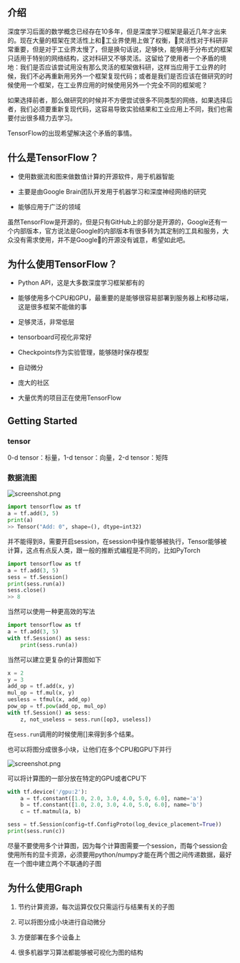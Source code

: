 ## 介绍
深度学习后面的数学概念已经存在10多年，但是深度学习框架是最近几年才出来的。现在大量的框架在灵活性上和工业界使用上做了权衡，灵活性对于科研非常重要，但是对于工业界太慢了，但是换句话说，足够快，能够用于分布式的框架只适用于特别的网络结构，这对科研又不够灵活。这留给了使用者一个矛盾的境地：我们是否应该尝试用没有那么灵活的框架做科研，这样当应用于工业界的时候，我们不必再重新用另外一个框架复现代码；或者是我们是否应该在做研究的时候使用一个框架，在工业界应用的时候使用另外一个完全不同的框架呢？

如果选择前者，那么做研究的时候并不方便尝试很多不同类型的网络，如果选择后者，我们必须要重新复现代码，这容易导致实验结果和工业应用上不同，我们也需要付出很多精力去学习。

TensorFlow的出现希望解决这个矛盾的事情。

## 什么是TensorFlow？
- 使用数据流和图来做数值计算的开源软件，用于机器智能

- 主要是由Google Brain团队开发用于机器学习和深度神经网络的研究

- 能够应用于广泛的领域

虽然TensorFlow是开源的，但是只有GitHub上的部分是开源的，Google还有一个内部版本，官方说法是Google的内部版本有很多转为其定制的工具和服务，大众没有需求使用，并不是Google的开源没有诚意，希望如此吧。

## 为什么使用TensorFlow？
- Python API，这是大多数深度学习框架都有的

- 能够使用多个CPU和GPU，最重要的是能够很容易部署到服务器上和移动端，这是很多框架不能做的事

- 足够灵活，非常低层

- tensorboard可视化非常好

- Checkpoints作为实验管理，能够随时保存模型

- 自动微分

- 庞大的社区

- 大量优秀的项目正在使用TensorFlow

## Getting Started

### tensor
0-d tensor：标量，1-d tensor：向量，2-d tensor：矩阵

### 数据流图

![screenshot.png](http://upload-images.jianshu.io/upload_images/3623720-410267585c558052.png?imageMogr2/auto-orient/strip%7CimageView2/2/w/1240)

```python
import tensorflow as tf
a = tf.add(3, 5)
print(a)
>> Tensor("Add: 0", shape=(), dtype=int32)
```

并不能得到8，需要开启session，在session中操作能够被执行，Tensor能够被计算，这点有点反人类，跟一般的推断式编程是不同的，比如PyTorch

```python
import tensorflow as tf
a = tf.add(3, 5)
sess = tf.Session()
print(sess.run(a))
sess.close()
>> 8
```

当然可以使用一种更高效的写法

```python
import tensorflow as tf
a = tf.add(3, 5)
with tf.Session() as sess:
    print(sess.run(a))
```

当然可以建立更复杂的计算图如下

```python
x = 2
y = 3
add_op = tf.add(x, y)
mul_op = tf.mul(x, y)
uesless = tfmul(x, add_op)
pow_op = tf.pow(add_op, mul_op)
with tf.Session() as sess:
    z, not_useless = sess.run([op3, useless])
```

在`sess.run`调用的时候使用[]来得到多个结果。

也可以将图分成很多小块，让他们在多个CPU和GPU下并行

![screenshot.png](http://upload-images.jianshu.io/upload_images/3623720-5babbbcce36260b9.png?imageMogr2/auto-orient/strip%7CimageView2/2/w/1240)

可以将计算图的一部分放在特定的GPU或者CPU下

```python
with tf.device('/gpu:2'):
    a = tf.constant([1.0, 2.0, 3.0, 4.0, 5.0, 6.0], name='a')
    b = tf.constant([1.0, 2.0, 3.0, 4.0, 5.0, 6.0], name='b')
    c = tf.matmul(a, b)

sess = tf.Session(config=tf.ConfigProto(log_device_placement=True))
print(sess.run(c))
```

尽量不要使用多个计算图，因为每个计算图需要一个session，而每个session会使用所有的显卡资源，必须要用python/numpy才能在两个图之间传递数据，最好在一个图中建立两个不联通的子图

## 为什么使用Graph
1. 节约计算资源，每次运算仅仅只需运行与结果有关的子图

2. 可以将图分成小块进行自动微分

3. 方便部署在多个设备上

4. 很多机器学习算法都能够被可视化为图的结构